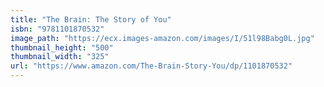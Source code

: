 ```yaml
---
title: "The Brain: The Story of You"
isbn: "9781101870532"
image_path: "https://ecx.images-amazon.com/images/I/51l98Babg0L.jpg"
thumbnail_height: "500"
thumbnail_width: "325"
url: "https://www.amazon.com/The-Brain-Story-You/dp/1101870532"
---
```

